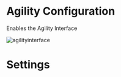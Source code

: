 # Agility Configuration

Enables the Agility Interface

![agilityinterface](https://i.imgur.com/uLKdOMJ.png)

# Settings
